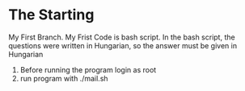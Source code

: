 # The Starting
My First Branch. 
My Frist Code is bash script.
In the bash script, the questions were written in Hungarian, so the answer must be given in Hungarian

1. Before running the program login as root
2. run program with ./mail.sh
